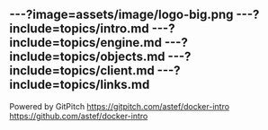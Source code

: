 ---?image=assets/image/logo-big.png
---?include=topics/intro.md
---?include=topics/engine.md
---?include=topics/objects.md
---?include=topics/client.md
---?include=topics/links.md
---
Powered by GitPitch
https://gitpitch.com/astef/docker-intro
https://github.com/astef/docker-intro
